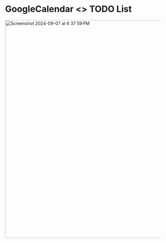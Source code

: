 # GoogleCalendar <> TODO List
<img width="707" alt="Screenshot 2024-09-07 at 6 37 59 PM" src="https://github.com/user-attachments/assets/1cfdba46-9056-4097-86bc-a03882c6cab8">
